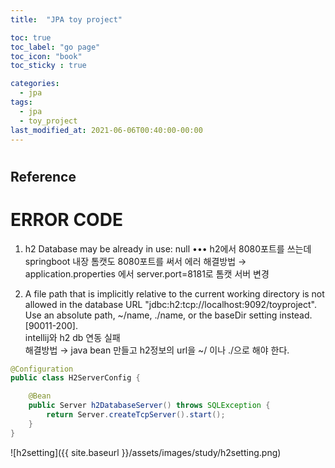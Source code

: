 ```yaml
---
title:  "JPA toy project"

toc: true
toc_label: "go page"
toc_icon: "book"
toc_sticky : true

categories:
  - jpa
tags:
  - jpa
  - toy_project
last_modified_at: 2021-06-06T00:40:00-00:00
---
```


# 

## Reference
  
# ERROR CODE
1. h2 Database may be already in use: null •••
h2에서 8080포트를 쓰는데 springboot 내장 톰캣도 8080포트를 써서 에러
해결방법 → application.properties 에서 server.port=8181로 톰캣 서버 변경

2. A file path that is implicitly relative to the current working directory is not allowed in the database URL "jdbc:h2:tcp://localhost:9092/toyproject". Use an absolute path, ~/name, ./name, or the baseDir setting instead. [90011-200].   
intellij와 h2 db 연동 실패    
해결방법 → java bean 만들고 h2정보의 url을 ~/ 이나 ./으로 해야 한다.       

```java
@Configuration
public class H2ServerConfig {

    @Bean
    public Server h2DatabaseServer() throws SQLException {
        return Server.createTcpServer().start();
    }
}
```   

![h2setting]({{ site.baseurl }}/assets/images/study/h2setting.png)    

